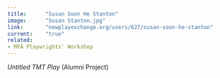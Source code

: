 ```yaml
---
title:      "Susan Soon He Stanton"
image:      "Susan Stanton.jpg"
link:       "newplayexchange.org/users/627/susan-soon-he-stanton"
current:    "true"
related:   
- MFA Playwrights' Workshop
---
```


_Untitled TMT Play_ (Alumni Project)
